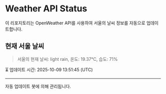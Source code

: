 
# Weather API Status

이 리포지토리는 OpenWeather API를 사용하여 서울의 날씨 정보를 자동으로 업데이트합니다.

## 현재 서울 날씨
> 서울의 현재 날씨: light rain, 온도: 19.37°C, 습도: 71%

⏳ 업데이트 시간: 2025-10-09 13:51:45 (UTC)

---
자동 업데이트 봇에 의해 관리됩니다.
